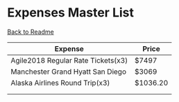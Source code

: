# Expenses Master List
[Back to Readme](https://github.com/jasminetan/se-trip-plan/blob/master/README.md)

| Expense                            | Price |
|------------------------------------|-------|
| Agile2018 Regular Rate Tickets(x3) | $7497 |
| Manchester Grand Hyatt San Diego   | $3069 |
| Alaska Airlines Round Trip(x3)     |$1036.20 |
|                                    |       |
|                                    |       |
